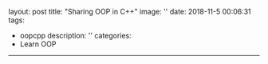 
layout: post
title:  "Sharing OOP in C++"
image: ''
date:   2018-11-5 00:06:31
tags:
- oopcpp
description: ''
categories:
- Learn OOP 
---
